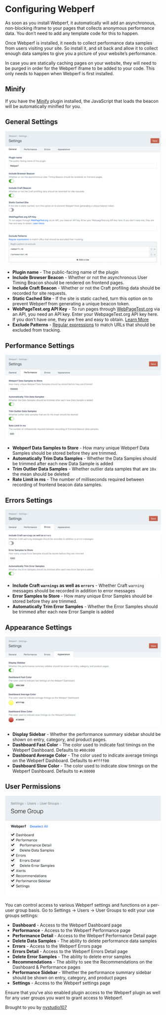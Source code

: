 # Configuring Webperf

As soon as you install Webperf, it automatically will add an asynchronous, non-blocking iframe to your pages that collects anonymous performance data. You don’t need to add any template code for this to happen.

Once Webperf is installed, it needs to collect performance data samples from users visiting your site. So install it, and sit back and allow it to collect enough data samples to give you a picture of your website’s performance.

In case you are statically caching pages on your website, they will need to be purged in order for the Webperf iframe to be added to your code. This only needs to happen when Webperf is first installed.

## Minify

If you have the [Minify](https://plugins.craftcms.com/minify) plugin installed, the JavaScript that loads the beacon will be automatically minified for you.

## General Settings

![Screenshot](./resources/screenshots/webperf-settings-general.png)

 * **Plugin name** - The public-facing name of the plugin
 * **Include Browser Beacon** - Whether or not the asynchronous User Timing Beacon should be rendered on frontend pages.
 * **Include Craft Beacon** - Whether or not the Craft profiling data should be recorded for site requests.
 * **Static Cached Site** - If the site is static cached, turn this option on to prevent Webperf from generating a unique beacon token.
 * **WebPageTest.org API Key** - To run pages through [WebPageTest.org](https://www.webpagetest.org/) via an API, you need an API key. Enter your WebpageTest.org API key here. If you don’t have one, they are free and easy to obtain. [Learn More](https://www.webpagetest.org/getkey.php)
 * **Exclude Patterns** - [Regular expressions](https://regexr.com/) to match URLs that should be excluded from tracking.

## Performance Settings

![Screenshot](./resources/screenshots/webperf-settings-performance.png)

 * **Webperf Data Samples to Store** - How many unique Webperf Data Samples should be stored before they are trimmed.
 * **Automatically Trim Data Samples** - Whether the Data Samples should be trimmed after each new Data Sample is added
 * **Trim Outlier Data Samples** - Whether outlier data samples that are `10x` the mean should be deleted
 * **Rate Limit in ms** - The number of milliseconds required between recording of frontend beacon data samples.

## Errors Settings

![Screenshot](./resources/screenshots/webperf-settings-errors.png)

 * **Include Craft `warnings` as well as `errors`** - Whether Craft `warning` messages should be recorded in addition to error messages
 * **Error Samples to Store** - How many unique Error Samples should be stored before they are trimmed.
 * **Automatically Trim Error Samples** - Whether the Error Samples should be trimmed after each new Error Sample is added

## Appearance Settings

![Screenshot](./resources/screenshots/webperf-settings-appearance.png)

 * **Display Sidebar** - Whether the performance summary sidebar should be shown on entry, category, and product pages.
 * **Dashboard Fast Color** - The color used to indicate fast timings on the Webperf Dashboard. Defaults to `#00c800`
 * **Dashboard Average Color** - The color used to indicate average timings on the Webperf Dashboard. Defaults to `#ffff00`
 * **Dashboard Slow Color** - The color used to indicate slow timings on the Webperf Dashboard. Defaults to `#c80000`

## User Permissions

![Screenshot](./resources/screenshots/webperf-user-permissions.png)

You can control access to various Webperf settings and functions on a per-user group basis. Go to Settings → Users → User Groups to edit your use groups settings:

* **Dashboard** - Access to the Webperf Dashboard page
* **Performance** - Access to the Webperf Performance page
* **Performance Detail** - Access to the Webperf Performance Detail page
* **Delete Data Samples** - The ability to delete performance data samples
* **Errors** - Access to the Webperf Errors page
* **Errors Detail** - Access to the Webperf Errors Detail page
* **Delete Error Samples** - The ability to delete error samples
* **Recommendations** - The ability to see the Recommendations on the Dashboard & Performance pages
* **Performance Sidebar** - Whether the performance summary sidebar should be shown on entry, category, and product pages
* **Settings** - Access to the Webperf settings page

Ensure that you’ve also enabled plugin access to the Webperf plugin as well for any user groups you want to grant access to Webperf.

Brought to you by [nystudio107](https://nystudio107.com)

